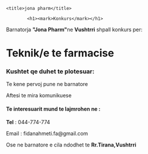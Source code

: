 <!DOCTYPE html>
<html>
<head>
	

	<title>jona pharm</title>

			<h1><mark>Konkurs</mark></h1>
</head>
<body>

<p>Barnatorja <b> "Jona Pharm"</b>ne <b>Vushtrri</b> shpall konkurs per:

</body>
<head>
<h1>Teknik/e te farmacise</h1>
<h3>Kushtet qe duhet te plotesuar:</h3>
</head>
<body>
<p>Te kene pervoj pune ne barnatore</p>
<p>	Aftesi te mira komunikuese</p>
</body>
<head>
	<h4>Te interesuarit mund te lajmrohen ne :</h4>
</head>
<body>
	<p><b>Tel</b> : 044-774-774</p>
	<p>Email : fidanahmeti.fa@gmail.com </p>
	<p>Ose ne barnatore e cila ndodhet te <b>Rr.Tirana,Vushtrri</b></p>
</body>
</html>
